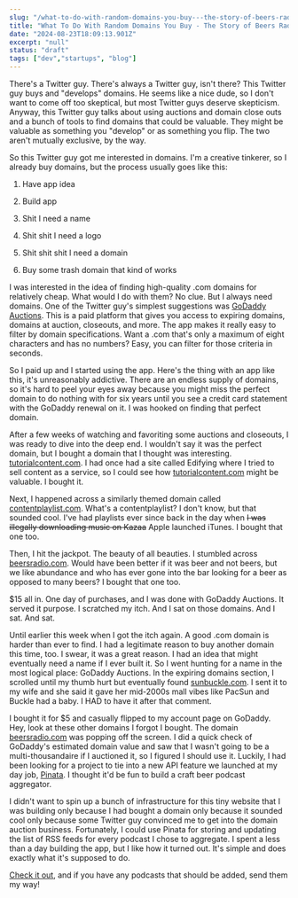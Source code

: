 ```yaml
---
slug: "/what-to-do-with-random-domains-you-buy---the-story-of-beers-radio"
title: "What To Do With Random Domains You Buy - The Story of Beers Radio"
date: "2024-08-23T18:09:13.901Z"
excerpt: "null"
status: "draft"
tags: ["dev","startups", "blog"]
---
```

There's a Twitter guy. There's always a Twitter guy, isn't there? This Twitter guy buys and "develops" domains. He seems like a nice dude, so I don't want to come off too skeptical, but most Twitter guys deserve skepticism. Anyway, this Twitter guy talks about using auctions and domain close outs and a bunch of tools to find domains that could be valuable. They might be valuable as something you "develop" or as something you flip. The two aren't mutually exclusive, by the way.

So this Twitter guy got me interested in domains. I'm a creative tinkerer, so I already buy domains, but the process usually goes like this:

1.  Have app idea
    
2.  Build app
    
3.  Shit I need a name
    
4.  Shit shit I need a logo
    
5.  Shit shit shit I need a domain
    
6.  Buy some trash domain that kind of works
    

I was interested in the idea of finding high-quality .com domains for relatively cheap. What would I do with them? No clue. But I always need domains. One of the Twitter guy's simplest suggestions was [GoDaddy Auctions](https://www.godaddy.com/domains/domain-investing). This is a paid platform that gives you access to expiring domains, domains at auction, closeouts, and more. The app makes it really easy to filter by domain specifications. Want a .com that's only a maximum of eight characters and has no numbers? Easy, you can filter for those criteria in seconds.

So I paid up and I started using the app. Here's the thing with an app like this, it's unreasonably addictive. There are an endless supply of domains, so it's hard to peel your eyes away because you might miss the perfect domain to do nothing with for six years until you see a credit card statement with the GoDaddy renewal on it. I was hooked on finding that perfect domain.

After a few weeks of watching and favoriting some auctions and closeouts, I was ready to dive into the deep end. I wouldn't say it was the perfect domain, but I bought a domain that I thought was interesting. [tutorialcontent.com](http://tutorialcontent.com). I had once had a site called Edifying where I tried to sell content as a service, so I could see how [tutorialcontent.com](http://tutorialcontent.com) might be valuable. I bought it.

Next, I happened across a similarly themed domain called [contentplaylist.com](http://contentplaylist.com). What's a contentplaylist? I don't know, but that sounded cool. I've had playlists ever since back in the day when ~~I was illegally downloading music on Kazaa~~ Apple launched iTunes. I bought that one too.

Then, I hit the jackpot. The beauty of all beauties. I stumbled across [beersradio.com](http://beersradio.com). Would have been better if it was beer and not beers, but we like abundance and who has ever gone into the bar looking for a beer as opposed to many beers? I bought that one too.

$15 all in. One day of purchases, and I was done with GoDaddy Auctions. It served it purpose. I scratched my itch. And I sat on those domains. And I sat. And sat.

Until earlier this week when I got the itch again. A good .com domain is harder than ever to find. I had a legitimate reason to buy another domain this time, too. I swear, it was a great reason. I had an idea that might eventually need a name if I ever built it. So I went hunting for a name in the most logical place: GoDaddy Auctions. In the expiring domains section, I scrolled until my thumb hurt but eventually found [sunbuckle.com](http://sunbuckle.com). I sent it to my wife and she said it gave her mid-2000s mall vibes like PacSun and Buckle had a baby. I HAD to have it after that comment.

I bought it for $5 and casually flipped to my account page on GoDaddy. Hey, look at these other domains I forgot I bought. The domain [beersradio.com](http://beersradio.com) was popping off the screen. I did a quick check of GoDaddy's estimated domain value and saw that I wasn't going to be a multi-thousandaire if I auctioned it, so I figured I should use it. Luckily, I had been looking for a project to tie into a new API feature we launched at my day job, [Pinata](https://pinata.cloud). I thought it'd be fun to build a craft beer podcast aggregator.

I didn't want to spin up a bunch of infrastructure for this tiny website that I was building only because I had bought a domain only because it sounded cool only because some Twitter guy convinced me to get into the domain auction business. Fortunately, I could use Pinata for storing and updating the list of RSS feeds for every podcast I chose to aggregate. I spent a less than a day building the app, but I like how it turned out. It's simple and does exactly what it's supposed to do.

[Check it out](https://beersradio.com), and if you have any podcasts that should be added, send them my way!
